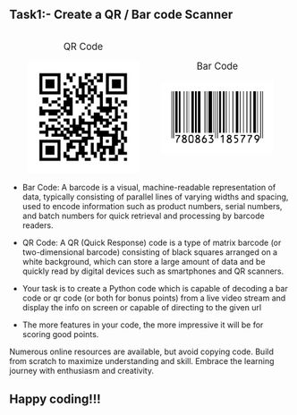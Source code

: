 ## Task1:- Create a QR / Bar code Scanner

<div style="display: flex; justify-content: center; align-items: center;">
  <div style="text-align: center; margin-right: 20px;">
    <p style="font-size: larger;">QR Code</p>
    <img src="Photos/qr_code.png" alt="QR Code" width="200">
  </div>
  <div style="text-align: center; margin-left: 20px;">
    <p style="font-size: larger;">Bar Code</p>
    <img src="Photos/bar_code.png" alt="Bar Code" width="200">
  </div>
</div>

- Bar Code: A barcode is a visual, machine-readable representation of data, typically consisting of parallel lines of varying widths and spacing, used to encode information such as product numbers, serial numbers, and batch numbers for quick retrieval and processing by barcode readers.

- QR Code: A QR (Quick Response) code is a type of matrix barcode (or two-dimensional barcode) consisting of black squares arranged on a white background, which can store a large amount of data and be quickly read by digital devices such as smartphones and QR scanners.

- Your task is to create a Python code which is capable of decoding a bar code or qr code (or both for bonus points) from a live video stream and display the info on screen or capable of directing to the given url
- The more features in your code, the more impressive it will be for scoring good points.



Numerous online resources are available, but avoid copying code. Build from scratch to maximize understanding and skill. Embrace the learning journey with enthusiasm and creativity. 
## Happy coding!!!